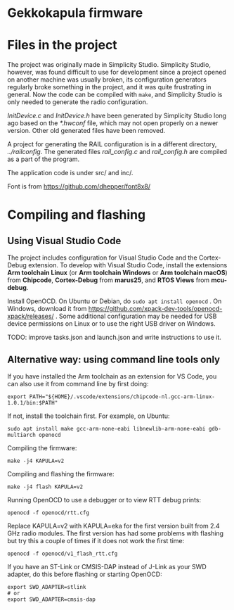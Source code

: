 # Gekkokapula firmware

# Files in the project
The project was originally made in Simplicity Studio.
Simplicity Studio, however, was found difficult to use for development
since a project opened on another machine was usually broken, its
configuration generators regularly broke something in the project,
and it was quite frustrating in general. Now the code can be compiled
with `make`, and Simplicity Studio is only needed to generate the
radio configuration.

*InitDevice.c* and *InitDevice.h* have been generated by
Simplicity Studio long ago based on the *\*.hwconf* file, which may
not open properly on a newer version. Other old generated files
have been removed.

A project for generating the RAIL configuration is in a different
directory, *../railconfig*. The generated files *rail_config.c*
and *rail_config.h* are compiled as a part of the program.

The application code is under src/ and inc/.

Font is from https://github.com/dhepper/font8x8/

# Compiling and flashing
## Using Visual Studio Code
The project includes configuration for Visual Studio Code and the
Cortex-Debug extension.
To develop with Visual Studio Code, install the extensions
**Arm toolchain Linux** (or **Arm toolchain Windows** or **Arm toolchain macOS**)
from **Chipcode**,
**Cortex-Debug** from **marus25**,
and **RTOS Views** from **mcu-debug**.

Install OpenOCD. On Ubuntu or Debian, do
`sudo apt install openocd` .
On Windows, download it from
https://github.com/xpack-dev-tools/openocd-xpack/releases/ .
Some additional configuration may be needed for USB device permissions
on Linux or to use the right USB driver on Windows.

TODO: improve tasks.json and launch.json and write instructions to use it.

## Alternative way: using command line tools only
If you have installed the Arm toolchain as an extension for VS Code,
you can also use it from command line by first doing:

    export PATH="${HOME}/.vscode/extensions/chipcode-nl.gcc-arm-linux-1.0.1/bin:$PATH"

If not, install the toolchain first. For example, on Ubuntu:

    sudo apt install make gcc-arm-none-eabi libnewlib-arm-none-eabi gdb-multiarch openocd

Compiling the firmware:

    make -j4 KAPULA=v2

Compiling and flashing the firmware:

    make -j4 flash KAPULA=v2

Running OpenOCD to use a debugger or to view RTT debug prints:

    openocd -f openocd/rtt.cfg

Replace KAPULA=v2 with KAPULA=eka for the first version built
from 2.4 GHz radio modules. The first version has had some problems
with flashing but try this a couple of times if it does not work
the first time:

    openocd -f openocd/v1_flash_rtt.cfg

If you have an ST-Link or CMSIS-DAP instead of J-Link as your SWD adapter,
do this before flashing or starting OpenOCD:

    export SWD_ADAPTER=stlink
    # or
    export SWD_ADAPTER=cmsis-dap
